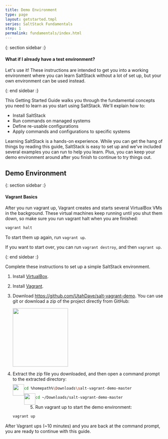 ```yaml
---
title: Demo Environment
type: page
layout: getstarted.tmpl
series: SaltStack Fundamentals 
step: 1
permalink: fundamentals/index.html
---
```


{: section sidebar :}

#### What if I already have a test environment?

Let's use it! These instructions are intended to get you into a working
environment where you can learn SaltStack without a lot of set up, but your own
environment can be used instead.

{: end sidebar :}

This Getting Started Guide walks you through the fundamental concepts you need
to learn as you start using SaltStack. We'll explain how to:

- Install SaltStack
- Run commands on managed systems
- Define re-usable configurations
- Apply commands and configurations to specific systems

Learning SaltStack is a hands-on experience. While you can get the hang of
things by reading this guide, SaltStack is easy to set up and we've included
several examples you can run to help you learn. Plus, you can keep your demo
environment around after you finish to continue to try things out.

## Demo Environment

{: section sidebar :}

#### Vagrant Basics

After you run vagrant up, Vagrant creates and starts several VirtualBox VMs in
the background. These virtual machines keep running until you shut them down,
so make sure you run vagrant halt when you are finished:

```bash
vagrant halt
```

To start them up again, run `vagrant up`.

If you want to start over, you can run `vagrant destroy`, and then `vagrant up`.

{: end sidebar :}

Complete these instructions to set up a simple SaltStack environment.

1.  Install [VirtualBox](https://www.virtualbox.org/).

2.  Install [Vagrant](https://www.vagrantup.com/).

3.  Download <https://github.com/UtahDave/salt-vagrant-demo>. You can use git
    or download a zip of the project directly from GitHub:

    <img height="186px" width="176px" src="{{ conf.images }}/github-download.png">

4.  Extract the zip file you downloaded, and then open a command prompt to the extracted directory:

    <img class="nolightbox" height="36px" width="36px" src="{{ conf.images }}/windows.png" style="float:left;margin-top: -6px">

    ```bash
    cd %homepath%\Downloads\salt-vagrant-demo-master
    ```
    <img class="nolightbox" height="36px" width="36px" src="{{ conf.images }}/mac.png" style="float:left;margin-top: -6px">

    ```bash
    cd ~/Downloads/salt-vagrant-demo-master
    ```

5.  Run vagrant up to start the demo environment:

    ```bash
    vagrant up
    ```
After Vagrant ups (~10 minutes) and you are back at the command prompt, you are
ready to continue with this guide.

